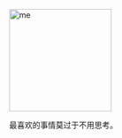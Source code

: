 <!--
### Hi there 👋
-->

<!--
<a href="https://github.com/SphenHe?tab=repositories"><img src="https://github-readme-stats.vercel.app/api?username=SphenHe&show_icons=true&hide_border=true&theme=react&locale=cn" alt="" align="right"></a>
-->

<img src="https://github-readme-stats.vercel.app/api?username=SphenHe&theme=calm&show_icons=true&role=OWNER,ORGANIZATION_MEMBER,COLLABORATOR" alt="me" height="185px" />

<!--
<img src="https://github-readme-stats.vercel.app/api/top-langs/?username=SphenHe&layout=compact&langs_count=8&theme=calm&role=OWNER,ORGANIZATION_MEMBER" alt="Top Langs" height="185px" />
-->

最喜欢的事情莫过于不用思考。

<!--
**SphenHe/SphenHe** is a ✨ _special_ ✨ repository because its `README.md` (this file) appears on your GitHub profile.

Here are some ideas to get you started:

- 🔭 I’m currently working on ...
- 🌱 I’m currently learning ...
- 👯 I’m looking to collaborate on ...
- 🤔 I’m looking for help with ...
- 💬 Ask me about ...
- 📫 How to reach me: ...
- 😄 Pronouns: ...
- ⚡ Fun fact: ...
-->
